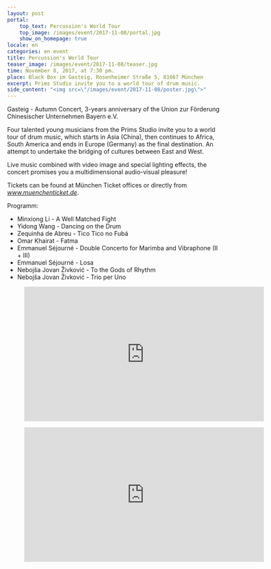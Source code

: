 ```yaml
---
layout: post
portal:
    top_text: Percussion's World Tour
    top_image: /images/event/2017-11-08/portal.jpg
    show_on_homepage: true
locale: en
categories: en event
title: Percussion's World Tour
teaser_image: /images/event/2017-11-08/teaser.jpg
time: November 8, 2017, at 7:30 pm.
place: Black Box im Gasteig, Rosenheimer Straße 5, 81667 München
excerpt: Prims Studio invite you to a world tour of drum music.
side_content: "<img src=\"/images/event/2017-11-08/poster.jpg\">"
---
```


Gasteig - Autumn Concert, 3-years anniversary of the Union zur Förderung Chinesischer Unternehmen Bayern e.V.

Four talented young musicians from the Prims Studio invite you to a world tour of drum music, which starts in Asia (China), then continues to Africa, South America and ends in Europe (Germany) as the final destination. An attempt to undertake the bridging of cultures between East and West.

Live music combined with video image and special lighting effects, the concert promises you a multidimensional audio-visual pleasure!

Tickets can be found at München Ticket offices or directly from <a href="https://www.muenchenticket.de/guide/tickets/21o8v/Percussion+s+World+Tour.html" target="_blank"><em>www.muenchenticket.de</em></a>.

Programm:

- Minxiong Li - A Well Matched Fight
- Yidong Wang - Dancing on the Drum
- Zequinha de Abreu - Tico Tico no Fubá
- Omar Khairat - Fatma
- Emmanuel Séjourné - Double Concerto for Marimba and Vibraphone (II + III)
- Emmanuel Séjourné - Losa
- Nebojša Jovan Živković - To the Gods of Rhythm
- Nebojša Jovan Živković - Trio per Uno

<figure class="video-container">
    <iframe width="560" height="315" src="https://www.youtube.com/embed/x3BdJfa6eQo" frameborder="0" allowfullscreen></iframe>
</figure>

<figure class="video-container">
    <iframe width="560" height="315" src="https://www.youtube.com/embed/7oOjZV_y-J4" frameborder="0" allowfullscreen></iframe>
</figure>
